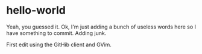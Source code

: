 hello-world
===========

Yeah, you guessed it. Ok, I'm just adding a bunch of useless words here so I have something to commit.
Adding junk.


First edit using the GitHib client and GVim.


